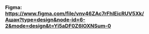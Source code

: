### Figma: https://www.figma.com/file/vnv46ZAc7rFhlEicRUV5Xk/Ашан?type=design&node-id=6-2&mode=design&t=Yi5aDF0Z6lOXNSum-0
